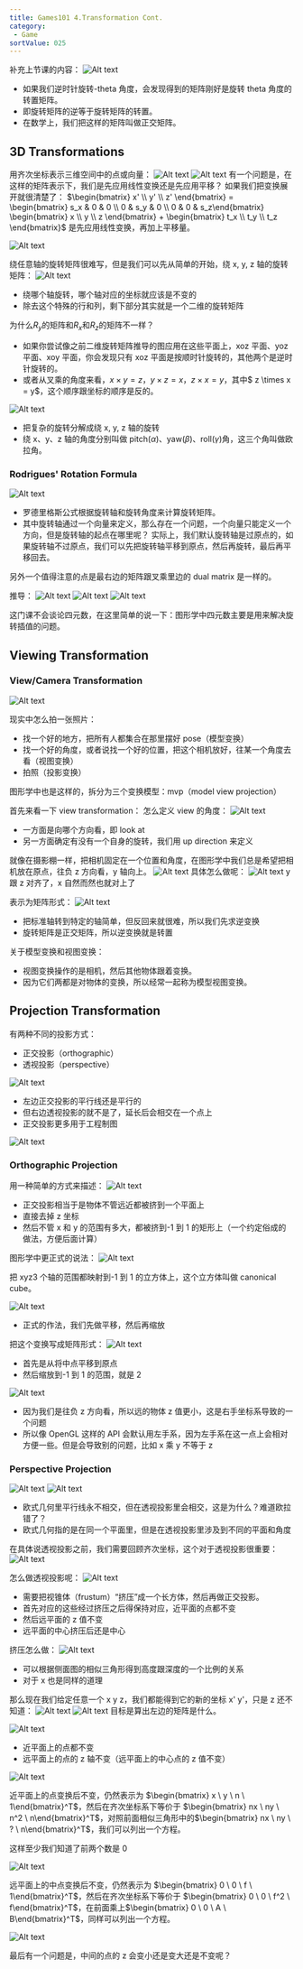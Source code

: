 ```yaml
---
title: Games101 4.Transformation Cont.
category:
 - Game
sortValue: 025
---
```


补充上节课的内容：
![Alt text](image.png)

- 如果我们逆时针旋转-theta 角度，会发现得到的矩阵刚好是旋转 theta 角度的转置矩阵。
- 即旋转矩阵的逆等于旋转矩阵的转置。
- 在数学上，我们把这样的矩阵叫做正交矩阵。

## 3D Transformations

用齐次坐标表示三维空间中的点或向量：
![Alt text](image-1.png)
![Alt text](image-2.png)
有一个问题是，在这样的矩阵表示下，我们是先应用线性变换还是先应用平移？
如果我们把变换展开就很清楚了：
$\begin{bmatrix} x' \\ y' \\ z' \end{bmatrix} = \begin{bmatrix} s_x & 0 & 0 \\ 0 & s_y & 0 \\ 0 & 0 & s_z\end{bmatrix} \begin{bmatrix} x \\ y \\ z \end{bmatrix} + \begin{bmatrix} t_x \\ t_y \\ t_z \end{bmatrix}$
是先应用线性变换，再加上平移量。

![Alt text](image-3.png)

绕任意轴的旋转矩阵很难写，但是我们可以先从简单的开始，绕 x, y, z 轴的旋转矩阵：
![Alt text](image-4.png)

- 绕哪个轴旋转，哪个轴对应的坐标就应该是不变的
- 除去这个特殊的行和列，剩下部分其实就是一个二维的旋转矩阵

为什么$R_y$的矩阵和$R_x$和$R_z$的矩阵不一样？

- 如果你尝试像之前二维旋转矩阵推导的图应用在这些平面上，xoz 平面、yoz 平面、xoy 平面，你会发现只有 xoz 平面是按顺时针旋转的，其他两个是逆时针旋转的。
- 或者从叉乘的角度来看，$x \times y = z$，$y \times z = x$，$z \times x = y$，其中$ z \times x = y$，这个顺序跟坐标的顺序是反的。

![Alt text](image-5.png)

- 把复杂的旋转分解成绕 x, y, z 轴的旋转
- 绕 x、y、z 轴的角度分别叫做 pitch($\alpha$)、yaw($\beta$)、roll($\gamma$)角，这三个角叫做欧拉角。

### Rodrigues' Rotation Formula

![Alt text](image-6.png)

- 罗德里格斯公式根据旋转轴和旋转角度来计算旋转矩阵。
- 其中旋转轴通过一个向量来定义，那么存在一个问题，一个向量只能定义一个方向，但是旋转轴的起点在哪里呢？
  实际上，我们默认旋转轴是过原点的，如果旋转轴不过原点，我们可以先把旋转轴平移到原点，然后再旋转，最后再平移回去。

另外一个值得注意的点是最右边的矩阵跟叉乘里边的 dual matrix 是一样的。

推导：
![Alt text](image-7.png)
![Alt text](image-8.png)
![Alt text](image-9.png)

这门课不会谈论四元数，在这里简单的说一下：图形学中四元数主要是用来解决旋转插值的问题。

## Viewing Transformation

### View/Camera Transformation

![Alt text](image-10.png)

现实中怎么拍一张照片：

- 找一个好的地方，把所有人都集合在那里摆好 pose（模型变换）
- 找一个好的角度，或者说找一个好的位置，把这个相机放好，往某一个角度去看（视图变换）
- 拍照（投影变换）

图形学中也是这样的，拆分为三个变换模型：mvp（model view projection）

首先来看一下 view transformation：
怎么定义 view 的角度：
![Alt text](image-11.png)

- 一方面是向哪个方向看，即 look at
- 另一方面确定有没有一个自身的旋转，我们用 up direction 来定义

就像在摄影棚一样，把相机固定在一个位置和角度，在图形学中我们总是希望把相机放在原点，往负 z 方向看，y 轴向上。
![Alt text](image-12.png)
具体怎么做呢：
![Alt text](image-13.png)
y 跟 z 对齐了，x 自然而然也就对上了

表示为矩阵形式：
![Alt text](image-14.png)

- 把标准轴转到特定的轴简单，但反回来就很难，所以我们先求逆变换
- 旋转矩阵是正交矩阵，所以逆变换就是转置

关于模型变换和视图变换：

- 视图变换操作的是相机，然后其他物体跟着变换。
- 因为它们两都是对物体的变换，所以经常一起称为模型视图变换。

## Projection Transformation

有两种不同的投影方式：

- 正交投影（orthographic）
- 透视投影（perspective）

![Alt text](image-15.png)

- 左边正交投影的平行线还是平行的
- 但右边透视投影的就不是了，延长后会相交在一个点上
- 正交投影更多用于工程制图

![Alt text](image-16.png)

### Orthographic Projection

用一种简单的方式来描述：
![Alt text](image-17.png)

- 正交投影相当于是物体不管远近都被挤到一个平面上
- 直接去掉 z 坐标
- 然后不管 x 和 y 的范围有多大，都被挤到-1 到 1 的矩形上（一个约定俗成的做法，方便后面计算）

图形学中更正式的说法：
![Alt text](image-18.png)

把 xyz3 个轴的范围都映射到-1 到 1 的立方体上，这个立方体叫做 canonical cube。

![Alt text](image-19.png)

- 正式的作法，我们先做平移，然后再缩放

把这个变换写成矩阵形式：
![Alt text](image-20.png)

- 首先是从将中点平移到原点
- 然后缩放到-1 到 1 的范围，就是 2

![Alt text](image-21.png)

- 因为我们是往负 z 方向看，所以远的物体 z 值更小，这是右手坐标系导致的一个问题
- 所以像 OpenGL 这样的 API 会默认用左手系，因为左手系在这一点上会相对方便一些。但是会导致别的问题，比如 x 乘 y 不等于 z

### Perspective Projection

![Alt text](image-22.png)
![Alt text](image-23.png)

- 欧式几何里平行线永不相交，但在透视投影里会相交，这是为什么？难道欧拉错了？
- 欧式几何指的是在同一个平面里，但是在透视投影里涉及到不同的平面和角度

在具体说透视投影之前，我们需要回顾齐次坐标，这个对于透视投影很重要：
![Alt text](image-24.png)

怎么做透视投影呢：
![Alt text](image-25.png)

- 需要把视锥体（frustum）“挤压”成一个长方体，然后再做正交投影。
- 首先对应的这些经过挤压之后得保持对应，近平面的点都不变
- 然后远平面的 z 值不变
- 远平面的中心挤压后还是中心

挤压怎么做：
![Alt text](image-26.png)

- 可以根据侧面图的相似三角形得到高度跟深度的一个比例的关系
- 对于 x 也是同样的道理

那么现在我们给定任意一个 x y z，我们都能得到它的新的坐标 x' y'，只是 z 还不知道：
![Alt text](image-27.png)
![Alt text](image-28.png)
目标是算出左边的矩阵是什么。

![Alt text](image-29.png)

- 近平面上的点都不变
- 远平面上的点的 z 轴不变（远平面上的中心点的 z 值不变）

![Alt text](image-30.png)

近平面上的点变换后不变，仍然表示为 $\begin{bmatrix} x \ y \ n \ 1\end{bmatrix}^T$，然后在齐次坐标系下等价于 $\begin{bmatrix} nx \ ny \ n^2 \ n\end{bmatrix}^T$，对照前面相似三角形中的$\begin{bmatrix} nx \ ny \ ? \ n\end{bmatrix}^T$，我们可以列出一个方程。

这样至少我们知道了前两个数是 0

![Alt text](image-31.png)

远平面上的中点变换后不变，仍然表示为 $\begin{bmatrix} 0 \ 0 \ f \ 1\end{bmatrix}^T$，然后在齐次坐标系下等价于 $\begin{bmatrix} 0 \ 0 \ f^2 \ f\end{bmatrix}^T$，在前面乘上$\begin{bmatrix} 0 \ 0 \ A \ B\end{bmatrix}^T$，同样可以列出一个方程。

![Alt text](image-32.png)

最后有一个问题是，中间的点的 z 会变小还是变大还是不变呢？
